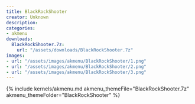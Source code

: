 ```yaml
---
title: BlackRockShooter
creator: Unknown
description: 
categories:
- akmenu
downloads:
  BlackRockShooter.7z:
    url: "/assets/downloads/BlackRockShooter.7z"
images:
- url: "/assets/images/akmenu/BlackRockShooter/1.png"
- url: "/assets/images/akmenu/BlackRockShooter/2.png"
- url: "/assets/images/akmenu/BlackRockShooter/3.png"
---
```


{% include kernels/akmenu.md akmenu_themeFile="BlackRockShooter.7z" akmenu_themeFolder="BlackRockShooter" %}
